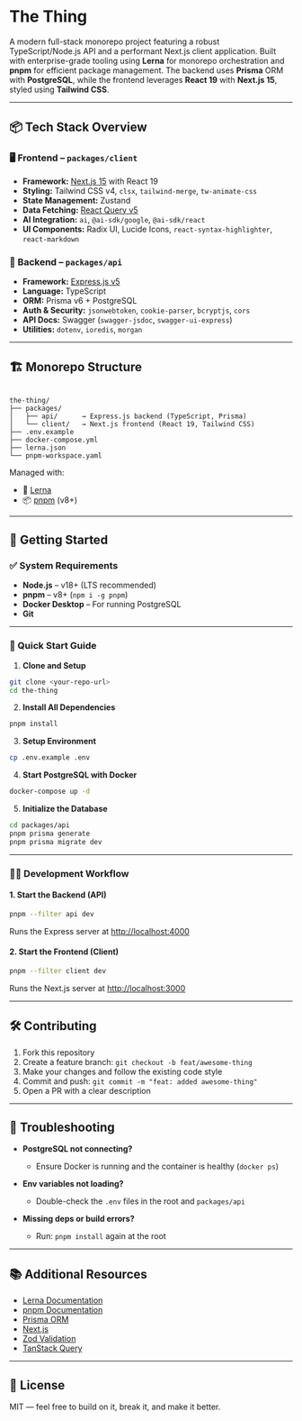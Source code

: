 # The Thing

A modern full-stack monorepo project featuring a robust TypeScript/Node.js API and a performant Next.js client application. Built with enterprise-grade tooling using **Lerna** for monorepo orchestration and **pnpm** for efficient package management. The backend uses **Prisma** ORM with **PostgreSQL**, while the frontend leverages **React 19** with **Next.js 15**, styled using **Tailwind CSS**.

---

## 📦 Tech Stack Overview

### 🖥️ Frontend – `packages/client`
- **Framework:** [Next.js 15](https://nextjs.org/) with React 19
- **Styling:** Tailwind CSS v4, `clsx`, `tailwind-merge`, `tw-animate-css`
- **State Management:** Zustand
- **Data Fetching:** [React Query v5](https://tanstack.com/query/v5)
- **AI Integration:** `ai`, `@ai-sdk/google`, `@ai-sdk/react`
- **UI Components:** Radix UI, Lucide Icons, `react-syntax-highlighter`, `react-markdown`

### 🧠 Backend – `packages/api`
- **Framework:** [Express.js v5](https://expressjs.com/)
- **Language:** TypeScript
- **ORM:** Prisma v6 + PostgreSQL
- **Auth & Security:** `jsonwebtoken`, `cookie-parser`, `bcryptjs`, `cors`
- **API Docs:** Swagger (`swagger-jsdoc`, `swagger-ui-express`)
- **Utilities:** `dotenv`, `ioredis`, `morgan`

---

## 🏗 Monorepo Structure

```

the-thing/
├── packages/
│   ├── api/      → Express.js backend (TypeScript, Prisma)
│   └── client/   → Next.js frontend (React 19, Tailwind CSS)
├── .env.example
├── docker-compose.yml
├── lerna.json
└── pnpm-workspace.yaml

````

Managed with:
- 🔧 [Lerna](https://lerna.js.org/)
- 📦 [pnpm](https://pnpm.io/) (v8+)

---

## 🚀 Getting Started

### ✅ System Requirements

- **Node.js** – v18+ (LTS recommended)
- **pnpm** – v8+ (`npm i -g pnpm`)
- **Docker Desktop** – For running PostgreSQL
- **Git**

---

### 🧪 Quick Start Guide

1. **Clone and Setup**

```bash
git clone <your-repo-url>
cd the-thing
````

2. **Install All Dependencies**

```bash
pnpm install
```

3. **Setup Environment**

```bash
cp .env.example .env
```

4. **Start PostgreSQL with Docker**

```bash
docker-compose up -d
```

5. **Initialize the Database**

```bash
cd packages/api
pnpm prisma generate
pnpm prisma migrate dev
```

---

### 🧑‍💻 Development Workflow

#### 1. Start the Backend (API)

```bash
pnpm --filter api dev
```

Runs the Express server at [http://localhost:4000](http://localhost:4000)

#### 2. Start the Frontend (Client)

```bash
pnpm --filter client dev
```

Runs the Next.js server at [http://localhost:3000](http://localhost:3000)

---

## 🛠 Contributing

1. Fork this repository
2. Create a feature branch: `git checkout -b feat/awesome-thing`
3. Make your changes and follow the existing code style
4. Commit and push: `git commit -m "feat: added awesome-thing"`
5. Open a PR with a clear description

---

## 🧩 Troubleshooting

* **PostgreSQL not connecting?**

  * Ensure Docker is running and the container is healthy (`docker ps`)

* **Env variables not loading?**

  * Double-check the `.env` files in the root and `packages/api`

* **Missing deps or build errors?**

  * Run: `pnpm install` again at the root

---

## 📚 Additional Resources

* [Lerna Documentation](https://lerna.js.org/)
* [pnpm Documentation](https://pnpm.io/)
* [Prisma ORM](https://www.prisma.io/)
* [Next.js](https://nextjs.org/)
* [Zod Validation](https://zod.dev/)
* [TanStack Query](https://tanstack.com/query/v5)

---

## 🧠 License

MIT — feel free to build on it, break it, and make it better.
